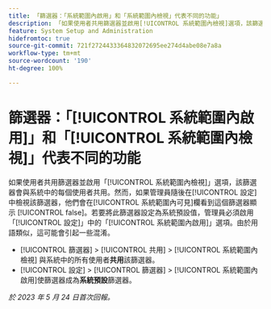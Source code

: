 ```yaml
---
title: 「篩選器：「系統範圍內啟用」和「系統範圍內檢視」代表不同的功能」
description: 「如果使用者共用篩選器並啟用[!UICONTROL 系統範圍內檢視]選項，該篩選器會與系統中的每個使用者共用。然而，如果管理員隨後在[!UICONTROL 設定]中檢視該篩選器，他們會在[!UICONTROL 系統範圍內可見]欄看到這個篩選器顯示 [!UICONTROL false]。若要將此篩選器設定為系統預設值，管理員必須啟用「設定」中的[!UICONTROL 系統範圍內啟用]選項。由於用語類似，這可能會引起一些混淆。」
feature: System Setup and Administration
hidefromtoc: true
source-git-commit: 721f2724433364832072695ee274d4abe08e7a8a
workflow-type: tm+mt
source-wordcount: '190'
ht-degree: 100%

---
```



# 篩選器：「[!UICONTROL 系統範圍內啟用]」和「[!UICONTROL 系統範圍內檢視]」代表不同的功能

如果使用者共用篩選器並啟用「[!UICONTROL 系統範圍內檢視]」選項，該篩選器會與系統中的每個使用者共用。然而，如果管理員隨後在[!UICONTROL 設定]中檢視該篩選器，他們會在[!UICONTROL 系統範圍內可見]欄看到這個篩選器顯示 [!UICONTROL false]。若要將此篩選器設定為系統預設值，管理員必須啟用「[!UICONTROL 設定]」中的「[!UICONTROL 系統範圍內啟用]」選項。由於用語類似，這可能會引起一些混淆。

* [!UICONTROL 篩選器] > [!UICONTROL 共用] > [!UICONTROL 系統範圍內檢視] 與系統中的所有使用者&#x200B;**共用**&#x200B;該篩選器。
* [!UICONTROL 設定] > [!UICONTROL 篩選器] > [!UICONTROL 系統範圍內啟用]使篩選器成為&#x200B;**系統預設**&#x200B;篩選器。

_於 2023 年 5 月 24 日首次回報。_


